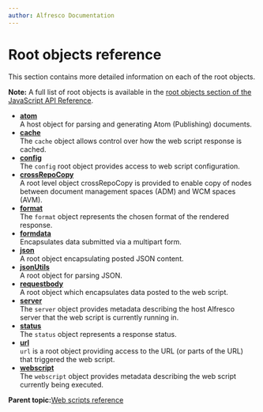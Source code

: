 ```yaml
---
author: Alfresco Documentation
---
```


# Root objects reference

This section contains more detailed information on each of the root objects.

**Note:** A full list of root objects is available in the [root objects section of the JavaScript API Reference](API-JS-rootscoped.md).

-   **[atom](../references/api-ws-obj-atom.md)**  
A host object for parsing and generating Atom \(Publishing\) documents.
-   **[cache](../references/api-ws-obj-cache.md)**  
The `cache` object allows control over how the web script response is cached.
-   **[config](../references/api-ws-obj-config.md)**  
The `config` root object provides access to web script configuration.
-   **[crossRepoCopy](../references/api-ws-obj-cross-repo-copy.md)**  
A root level object crossRepoCopy is provided to enable copy of nodes between document management spaces \(ADM\) and WCM spaces \(AVM\).
-   **[format](../references/api-ws-obj-format.md)**  
The `format` object represents the chosen format of the rendered response.
-   **[formdata](../references/api-ws-obj-formdata.md)**  
Encapsulates data submitted via a multipart form.
-   **[json](../references/api-ws-obj-json.md)**  
A root object encapsulating posted JSON content.
-   **[jsonUtils](../references/api-ws-obj-jsonUtils.md)**  
A root object for parsing JSON.
-   **[requestbody](../references/api-ws-obj-requestbody.md)**  
A root object which encapsulates data posted to the web script.
-   **[server](../references/api-ws-obj-server.md)**  
The `server` object provides metadata describing the host Alfresco server that the web script is currently running in.
-   **[status](../references/api-ws-obj-status.md)**  
The `status` object represents a response status.
-   **[url](../references/api-ws-obj-url.md)**  
`url` is a root object providing access to the URL \(or parts of the URL\) that triggered the web script.
-   **[webscript](../references/api-ws-obj-webscript.md)**  
The `webscript` object provides metadata describing the web script currently being executed.

**Parent topic:**[Web scripts reference](../concepts/dev-ws-reference.md)

